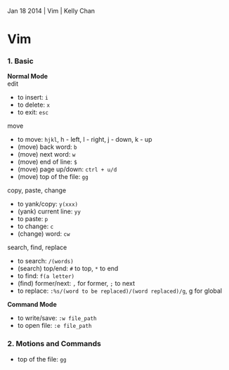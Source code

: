 Jan 18 2014 | Vim | Kelly Chan
# Vim

### 1. Basic

<b>Normal Mode</b>  
edit  
- to insert: `i` 
- to delete: `x`
- to exit: `esc`

move  
- to move: `hjkl`, h - left, l - right, j - down, k - up
- (move) back word: `b`
- (move) next word: `w`
- (move) end of line: `$`
- (move) page up/down: `ctrl + u/d`
- (move) top of the file: `gg`

copy, paste, change   
- to yank/copy: `y(xxx)`
- (yank) current line: `yy`
- to paste: `p`
- to change: `c`
- (change) word: `cw`

search, find, replace  
- to search: `/(words)`
- (search) top/end: `#` to top, `*` to end
- to find: `f(a letter)`
- (find) former/next: `,` for former, `;` to next
- to replace: `:%s/(word to be replaced)/(word replaced)/g`, g for global

<b>Command Mode</b>  
- to write/save: `:w file_path`  
- to open file: `:e file_path`

### 2. Motions and Commands
- top of the file: `gg`
